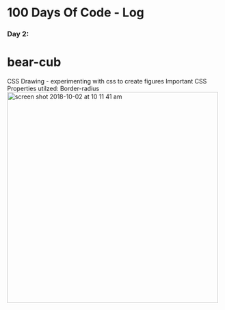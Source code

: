 # 100 Days Of Code - Log

### Day 2: 
# bear-cub
CSS Drawing - experimenting with css to create figures 
Important CSS Properties utilzed: 
Border-radius
<img width="493" alt="screen shot 2018-10-02 at 10 11 41 am" src="https://user-images.githubusercontent.com/28660530/46323951-d8eb6900-c62b-11e8-8a69-9824338f1def.png">

